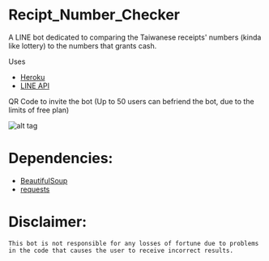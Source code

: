 # Recipt_Number_Checker

A LINE bot dedicated to comparing the Taiwanese receipts' numbers (kinda like lottery) to the numbers that grants cash.

Uses 
- [Heroku](https://heroku.com)
- [LINE API](https://github.com/line/line-bot-sdk-python)

QR Code to invite the bot (Up to 50 users can befriend the bot, due to the limits of free plan)

![alt tag](https://i.imgur.com/OtZ5uOd.png)

# Dependencies:
- [BeautifulSoup](https://www.crummy.com/software/BeautifulSoup/bs4/doc/)
- [requests](https://github.com/requests/requests)

# Disclaimer:
```
This bot is not responsible for any losses of fortune due to problems in the code that causes the user to receive incorrect results.
```
